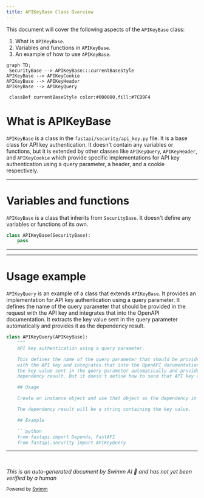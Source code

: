 ```yaml
---
title: APIKeyBase Class Overview
---
```

This document will cover the following aspects of the `APIKeyBase` class:

1. What is `APIKeyBase`.
2. Variables and functions in `APIKeyBase`.
3. An example of how to use `APIKeyBase`.

```mermaid
graph TD;
 SecurityBase --> APIKeyBase:::currentBaseStyle
APIKeyBase --> APIKeyCookie
APIKeyBase --> APIKeyHeader
APIKeyBase --> APIKeyQuery

 classDef currentBaseStyle color:#000000,fill:#7CB9F4
```

# What is APIKeyBase

`APIKeyBase` is a class in the `fastapi/security/api_key.py` file. It is a base class for API key authentication. It doesn't contain any variables or functions, but it is extended by other classes like `APIKeyQuery`, `APIKeyHeader`, and `APIKeyCookie` which provide specific implementations for API key authentication using a query parameter, a header, and a cookie respectively.

<SwmSnippet path="/fastapi/security/api_key.py" line="11">

---

# Variables and functions

`APIKeyBase` is a class that inherits from `SecurityBase`. It doesn't define any variables or functions of its own.

```python
class APIKeyBase(SecurityBase):
    pass
```

---

</SwmSnippet>

<SwmSnippet path="/fastapi/security/api_key.py" line="15">

---

# Usage example

`APIKeyQuery` is an example of a class that extends `APIKeyBase`. It provides an implementation for API key authentication using a query parameter. It defines the name of the query parameter that should be provided in the request with the API key and integrates that into the OpenAPI documentation. It extracts the key value sent in the query parameter automatically and provides it as the dependency result.

````python
class APIKeyQuery(APIKeyBase):
    """
    API key authentication using a query parameter.

    This defines the name of the query parameter that should be provided in the request
    with the API key and integrates that into the OpenAPI documentation. It extracts
    the key value sent in the query parameter automatically and provides it as the
    dependency result. But it doesn't define how to send that API key to the client.

    ## Usage

    Create an instance object and use that object as the dependency in `Depends()`.

    The dependency result will be a string containing the key value.

    ## Example

    ```python
    from fastapi import Depends, FastAPI
    from fastapi.security import APIKeyQuery

````

---

</SwmSnippet>

&nbsp;

*This is an auto-generated document by Swimm AI 🌊 and has not yet been verified by a human*

<SwmMeta version="3.0.0" repo-id="Z2l0aHViJTNBJTNBREVNTy1mYXN0YXBpJTNBJTNBZ2lsYWRuYXZvdA==" repo-name="DEMO-fastapi" doc-type="class"><sup>Powered by [Swimm](/)</sup></SwmMeta>
